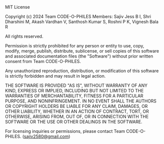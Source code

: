 MIT License

Copyright (c) 2024 Team CODE-O-PHILES
Members: Sajiv Jess B I, Shri Dharshini M, Akash Vardhan V, Santhosh Kumar S, Roshni P K, Vignesh Bala R

All rights reserved.

Permission is strictly prohibited for any person or entity to use, copy, modify, merge, publish, distribute, sublicense, or sell copies of this software and associated documentation files (the "Software") without prior written consent from Team CODE-O-PHILES.

Any unauthorized reproduction, distribution, or modification of this software is strictly forbidden and may result in legal action.

THE SOFTWARE IS PROVIDED "AS IS", WITHOUT WARRANTY OF ANY KIND, EXPRESS OR IMPLIED, INCLUDING BUT NOT LIMITED TO THE WARRANTIES OF MERCHANTABILITY, FITNESS FOR A PARTICULAR PURPOSE, AND NONINFRINGEMENT. IN NO EVENT SHALL THE AUTHORS OR COPYRIGHT HOLDERS BE LIABLE FOR ANY CLAIM, DAMAGES, OR OTHER LIABILITY, WHETHER IN AN ACTION OF CONTRACT, TORT, OR OTHERWISE, ARISING FROM, OUT OF, OR IN CONNECTION WITH THE SOFTWARE OR THE USE OR OTHER DEALINGS IN THE SOFTWARE.

For licensing inquiries or permissions, please contact Team CODE-O-PHILES.
(sajiv2580@gmail.com)
